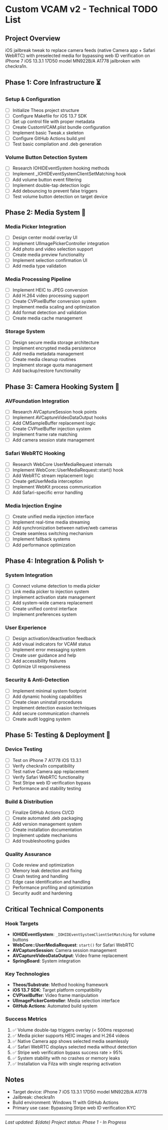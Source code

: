 # Custom VCAM v2 - Technical TODO List

## Project Overview
iOS jailbreak tweak to replace camera feeds (native Camera app + Safari WebRTC) with preselected media for bypassing web ID verification on iPhone 7 iOS 13.3.1 17D50 model MN922B/A A1778 jailbroken with checkra1n.

## Phase 1: Core Infrastructure ⏳
### Setup & Configuration
- [ ] Initialize Theos project structure
- [ ] Configure Makefile for iOS 13.7 SDK
- [ ] Set up control file with proper metadata
- [ ] Create CustomVCAM.plist bundle configuration
- [ ] Implement basic Tweak.x skeleton
- [ ] Configure GitHub Actions build.yml
- [ ] Test basic compilation and .deb generation

### Volume Button Detection System
- [ ] Research IOHIDEventSystem hooking methods
- [ ] Implement _IOHIDEventSystemClientSetMatching hook
- [ ] Add volume button event filtering
- [ ] Implement double-tap detection logic
- [ ] Add debouncing to prevent false triggers
- [ ] Test volume button detection on target device

## Phase 2: Media System 📱
### Media Picker Integration
- [ ] Design center modal overlay UI
- [ ] Implement UIImagePickerController integration
- [ ] Add photo and video selection support
- [ ] Create media preview functionality
- [ ] Implement selection confirmation UI
- [ ] Add media type validation

### Media Processing Pipeline
- [ ] Implement HEIC to JPEG conversion
- [ ] Add H.264 video processing support
- [ ] Create CVPixelBuffer conversion system
- [ ] Implement media scaling and optimization
- [ ] Add format detection and validation
- [ ] Create media cache management

### Storage System
- [ ] Design secure media storage architecture
- [ ] Implement encrypted media persistence
- [ ] Add media metadata management
- [ ] Create media cleanup routines
- [ ] Implement storage quota management
- [ ] Add backup/restore functionality

## Phase 3: Camera Hooking System 🎥
### AVFoundation Integration
- [ ] Research AVCaptureSession hook points
- [ ] Implement AVCaptureVideoDataOutput hooks
- [ ] Add CMSampleBuffer replacement logic
- [ ] Create CVPixelBuffer injection system
- [ ] Implement frame rate matching
- [ ] Add camera session state management

### Safari WebRTC Hooking
- [ ] Research WebCore UserMediaRequest internals
- [ ] Implement WebCore::UserMediaRequest::start() hook
- [ ] Add WebRTC stream replacement logic
- [ ] Create getUserMedia interception
- [ ] Implement WebKit process communication
- [ ] Add Safari-specific error handling

### Media Injection Engine
- [ ] Create unified media injection interface
- [ ] Implement real-time media streaming
- [ ] Add synchronization between native/web cameras
- [ ] Create seamless switching mechanism
- [ ] Implement fallback systems
- [ ] Add performance optimization

## Phase 4: Integration & Polish ✨
### System Integration
- [ ] Connect volume detection to media picker
- [ ] Link media picker to injection system
- [ ] Implement activation state management
- [ ] Add system-wide camera replacement
- [ ] Create unified control interface
- [ ] Implement preferences system

### User Experience
- [ ] Design activation/deactivation feedback
- [ ] Add visual indicators for VCAM status
- [ ] Implement error messaging system
- [ ] Create user guidance and help
- [ ] Add accessibility features
- [ ] Optimize UI responsiveness

### Security & Anti-Detection
- [ ] Implement minimal system footprint
- [ ] Add dynamic hooking capabilities
- [ ] Create clean uninstall procedures
- [ ] Implement detection evasion techniques
- [ ] Add secure communication channels
- [ ] Create audit logging system

## Phase 5: Testing & Deployment 🚀
### Device Testing
- [ ] Test on iPhone 7 A1778 iOS 13.3.1
- [ ] Verify checkra1n compatibility
- [ ] Test native Camera app replacement
- [ ] Verify Safari WebRTC functionality
- [ ] Test Stripe web ID verification bypass
- [ ] Performance and stability testing

### Build & Distribution
- [ ] Finalize GitHub Actions CI/CD
- [ ] Create automated .deb packaging
- [ ] Add version management system
- [ ] Create installation documentation
- [ ] Implement update mechanisms
- [ ] Add troubleshooting guides

### Quality Assurance
- [ ] Code review and optimization
- [ ] Memory leak detection and fixing
- [ ] Crash testing and handling
- [ ] Edge case identification and handling
- [ ] Performance profiling and optimization
- [ ] Security audit and hardening

## Critical Technical Components

### Hook Targets
- **IOHIDEventSystem**: `_IOHIDEventSystemClientSetMatching` for volume buttons
- **WebCore::UserMediaRequest**: `start()` for Safari WebRTC
- **AVCaptureSession**: Camera session management
- **AVCaptureVideoDataOutput**: Video frame replacement
- **SpringBoard**: System integration

### Key Technologies
- **Theos/Substrate**: Method hooking framework
- **iOS 13.7 SDK**: Target platform compatibility
- **CVPixelBuffer**: Video frame manipulation
- **UIImagePickerController**: Media selection interface
- **GitHub Actions**: Automated build system

### Success Metrics
1. ✅ Volume double-tap triggers overlay (< 500ms response)
2. ✅ Media picker supports HEIC images and H.264 videos
3. ✅ Native Camera app shows selected media seamlessly
4. ✅ Safari WebRTC displays selected media without detection
5. ✅ Stripe web verification bypass success rate > 95%
6. ✅ System stability with no crashes or memory leaks
7. ✅ Installation via Filza with single respring activation

## Notes
- Target device: iPhone 7 iOS 13.3.1 17D50 model MN922B/A A1778
- Jailbreak: checkra1n
- Build environment: Windows 11 with GitHub Actions
- Primary use case: Bypassing Stripe web ID verification KYC

---
*Last updated: $(date)*
*Project status: Phase 1 - In Progress* 